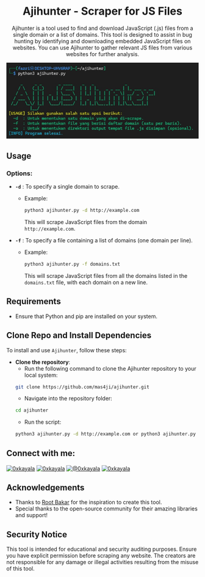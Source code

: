 <h1 align="center">Ajihunter - Scraper for JS Files</h1>

<p align="center">Ajihunter is a tool used to find and download JavaScript (.js) files from a single domain or a list of domains. This tool is designed to assist in bug hunting by identifying and downloading embedded JavaScript files on websites. You can use Ajihunter to gather relevant JS files from various websites for further analysis.</p>

<p align="center">
  <img src="https://github.com/mas4ji/ajitools/blob/main/image%20(19).png" alt="Ajihunter Screenshot">
</p>

## **Usage**
### Options:

- **`-d`** : To specify a single domain to scrape.
  - Example:
    ```bash
    python3 ajihunter.py -d http://example.com
    ```
    This will scrape JavaScript files from the domain `http://example.com`.

- **`-f`** : To specify a file containing a list of domains (one domain per line).
  - Example:
    ```bash
    python3 ajihunter.py -f domains.txt
    ```
    This will scrape JavaScript files from all the domains listed in the `domains.txt` file, with each domain on a new line.

## **Requirements**
- Ensure that Python and pip are installed on your system.

## **Clone Repo and Install Dependencies**

To install and use `Ajihunter`, follow these steps:

- **Clone the repository**:
   - Run the following command to clone the Ajihunter repository to your local system:
   ```bash
   git clone https://github.com/mas4ji/ajihunter.git
    ```
   - Navigate into the repository folder:
   ```bash
   cd ajihunter
    ```
   - Run the script:
   ```bash
   python3 ajihunter.py -d http://example.com or python3 ajihunter.py -f domains.txt
   ```
   
## Connect with me:
<p align="left">
<a href="https://linkedin.com/in/fazriansyahmuh" target="blank"><img align="center" src="https://raw.githubusercontent.com/rahuldkjain/github-profile-readme-generator/master/src/images/icons/Social/linked-in-alt.svg" alt="0xkayala" height="30" width="40" /></a>
<a href="https://instagram.com/fazriansyahmuh" target="blank"><img align="center" src="https://raw.githubusercontent.com/rahuldkjain/github-profile-readme-generator/master/src/images/icons/Social/instagram.svg" alt="0xkayala" height="30" width="40" /></a>
<a href="https://medium.com/" target="blank"><img align="center" src="https://raw.githubusercontent.com/rahuldkjain/github-profile-readme-generator/master/src/images/icons/Social/medium.svg" alt="@0xkayala" height="30" width="40" /></a>
<a href="https://www.youtube.com/" target="blank"><img align="center" src="https://raw.githubusercontent.com/rahuldkjain/github-profile-readme-generator/master/src/images/icons/Social/youtube.svg" alt="0xkayala" height="30" width="40" /></a>
</p>


## Acknowledgements
- Thanks to [Root Bakar](https://github.com/RootBakar) for the inspiration to create this tool.
- Special thanks to the open-source community for their amazing libraries and support!


## Security Notice
This tool is intended for educational and security auditing purposes. Ensure you have explicit permission before scraping any website. The creators are not responsible for any damage or illegal activities resulting from the misuse of this tool.
